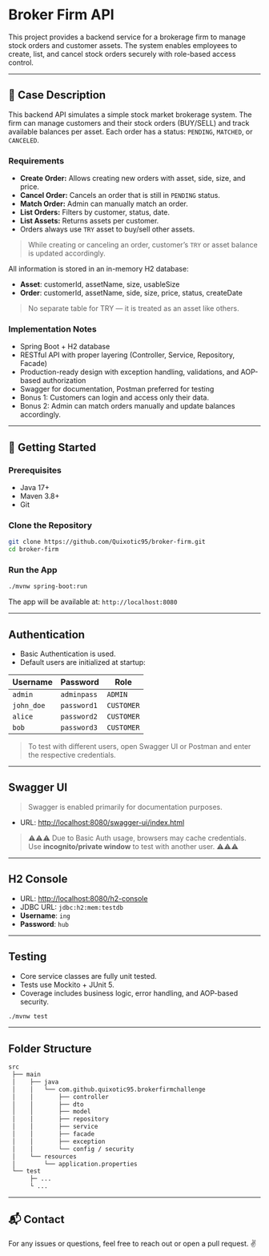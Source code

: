 # Broker Firm API

This project provides a backend service for a brokerage firm to manage stock orders and customer assets. The system enables employees to create, list, and cancel stock orders securely with role-based access control.

---

## 📌 Case Description

This backend API simulates a simple stock market brokerage system. The firm can manage customers and their stock orders (BUY/SELL) and track available balances per asset. Each order has a status: `PENDING`, `MATCHED`, or `CANCELED`.

### Requirements
- **Create Order:** Allows creating new orders with asset, side, size, and price.
- **Cancel Order:** Cancels an order that is still in `PENDING` status.
- **Match Order:** Admin can manually match an order.
- **List Orders:** Filters by customer, status, date.
- **List Assets:** Returns assets per customer.
- Orders always use `TRY` asset to buy/sell other assets.

> While creating or canceling an order, customer’s `TRY` or asset balance is updated accordingly.

All information is stored in an in-memory H2 database:
- **Asset**: customerId, assetName, size, usableSize
- **Order**: customerId, assetName, side, size, price, status, createDate

> No separate table for TRY — it is treated as an asset like others.

### Implementation Notes
- Spring Boot + H2 database
- RESTful API with proper layering (Controller, Service, Repository, Facade)
- Production-ready design with exception handling, validations, and AOP-based authorization
- Swagger for documentation, Postman preferred for testing
- Bonus 1: Customers can login and access only their data.
- Bonus 2: Admin can match orders manually and update balances accordingly.

---

## 🚀 Getting Started

### Prerequisites
- Java 17+
- Maven 3.8+
- Git

### Clone the Repository
```bash
git clone https://github.com/Quixotic95/broker-firm.git
cd broker-firm
```

### Run the App
```bash
./mvnw spring-boot:run
```

The app will be available at: `http://localhost:8080`

---

## Authentication

- Basic Authentication is used.
- Default users are initialized at startup:

| Username   | Password   | Role      |
|------------|------------|-----------|
| `admin`    | `adminpass`| `ADMIN`   |
| `john_doe` | `password1`| `CUSTOMER`|
| `alice`    | `password2`| `CUSTOMER`|
| `bob`      | `password3`| `CUSTOMER`|

> To test with different users, open Swagger UI or Postman and enter the respective credentials.

---

## Swagger UI

> Swagger is enabled primarily for documentation purposes.

- URL: [http://localhost:8080/swagger-ui/index.html](http://localhost:8080/swagger-ui/index.html)

> ⚠️⚠️⚠️ Due to Basic Auth usage, browsers may cache credentials. Use **incognito/private window** to test with another user. ⚠️⚠️⚠️

---

## H2 Console

- URL: [http://localhost:8080/h2-console](http://localhost:8080/h2-console)
- JDBC URL: `jdbc:h2:mem:testdb`
- **Username**: `ing`
- **Password**: `hub`

---

## Testing

- Core service classes are fully unit tested.
- Tests use Mockito + JUnit 5.
- Coverage includes business logic, error handling, and AOP-based security.

```bash
./mvnw test
```

---

## Folder Structure

```bash
src
 ├── main
 │    ├── java
 │    │   └── com.github.quixotic95.brokerfirmchallenge
 │    │       ├── controller
 │    │       ├── dto
 │    │       ├── model
 │    │       ├── repository
 │    │       ├── service
 │    │       ├── facade
 │    │       ├── exception
 │    │       └── config / security
 │    └── resources
 │        └── application.properties
 └── test   
      ├─ ...
      └ ...
```

---

## 📬 Contact
For any issues or questions, feel free to reach out or open a pull request. ✌️

